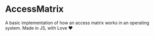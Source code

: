 # AccessMatrix
A basic implementation of how an access matrix works in an operating system.
Made in JS, with Love ❤️
